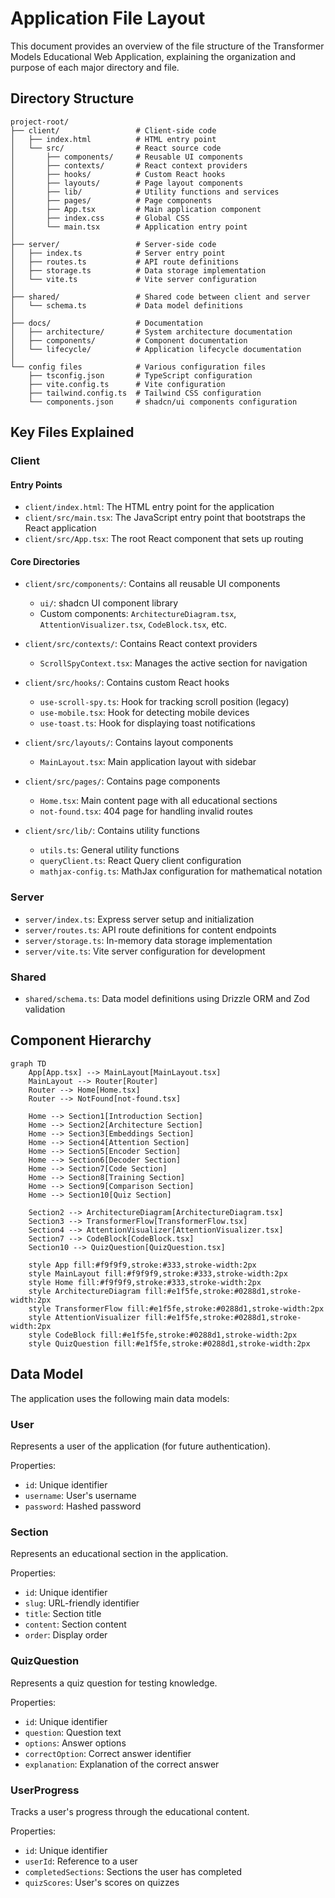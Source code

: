 # Application File Layout

This document provides an overview of the file structure of the Transformer Models Educational Web Application, explaining the organization and purpose of each major directory and file.

## Directory Structure

```
project-root/
├── client/                 # Client-side code
│   ├── index.html          # HTML entry point
│   └── src/                # React source code
│       ├── components/     # Reusable UI components
│       ├── contexts/       # React context providers
│       ├── hooks/          # Custom React hooks
│       ├── layouts/        # Page layout components
│       ├── lib/            # Utility functions and services
│       ├── pages/          # Page components
│       ├── App.tsx         # Main application component
│       ├── index.css       # Global CSS
│       └── main.tsx        # Application entry point
│
├── server/                 # Server-side code
│   ├── index.ts            # Server entry point
│   ├── routes.ts           # API route definitions
│   ├── storage.ts          # Data storage implementation
│   └── vite.ts             # Vite server configuration
│
├── shared/                 # Shared code between client and server
│   └── schema.ts           # Data model definitions
│
├── docs/                   # Documentation
│   ├── architecture/       # System architecture documentation
│   ├── components/         # Component documentation
│   └── lifecycle/          # Application lifecycle documentation
│
└── config files            # Various configuration files
    ├── tsconfig.json       # TypeScript configuration
    ├── vite.config.ts      # Vite configuration
    ├── tailwind.config.ts  # Tailwind CSS configuration
    └── components.json     # shadcn/ui components configuration
```

## Key Files Explained

### Client

#### Entry Points

- `client/index.html`: The HTML entry point for the application
- `client/src/main.tsx`: The JavaScript entry point that bootstraps the React application
- `client/src/App.tsx`: The root React component that sets up routing

#### Core Directories

- `client/src/components/`: Contains all reusable UI components
  - `ui/`: shadcn UI component library
  - Custom components: `ArchitectureDiagram.tsx`, `AttentionVisualizer.tsx`, `CodeBlock.tsx`, etc.

- `client/src/contexts/`: Contains React context providers
  - `ScrollSpyContext.tsx`: Manages the active section for navigation

- `client/src/hooks/`: Contains custom React hooks
  - `use-scroll-spy.ts`: Hook for tracking scroll position (legacy)
  - `use-mobile.tsx`: Hook for detecting mobile devices
  - `use-toast.ts`: Hook for displaying toast notifications

- `client/src/layouts/`: Contains layout components
  - `MainLayout.tsx`: Main application layout with sidebar

- `client/src/pages/`: Contains page components
  - `Home.tsx`: Main content page with all educational sections
  - `not-found.tsx`: 404 page for handling invalid routes

- `client/src/lib/`: Contains utility functions
  - `utils.ts`: General utility functions
  - `queryClient.ts`: React Query client configuration
  - `mathjax-config.ts`: MathJax configuration for mathematical notation

### Server

- `server/index.ts`: Express server setup and initialization
- `server/routes.ts`: API route definitions for content endpoints
- `server/storage.ts`: In-memory data storage implementation
- `server/vite.ts`: Vite server configuration for development

### Shared

- `shared/schema.ts`: Data model definitions using Drizzle ORM and Zod validation

## Component Hierarchy

```mermaid
graph TD
    App[App.tsx] --> MainLayout[MainLayout.tsx]
    MainLayout --> Router[Router]
    Router --> Home[Home.tsx]
    Router --> NotFound[not-found.tsx]
    
    Home --> Section1[Introduction Section]
    Home --> Section2[Architecture Section]
    Home --> Section3[Embeddings Section]
    Home --> Section4[Attention Section]
    Home --> Section5[Encoder Section]
    Home --> Section6[Decoder Section]
    Home --> Section7[Code Section]
    Home --> Section8[Training Section]
    Home --> Section9[Comparison Section]
    Home --> Section10[Quiz Section]
    
    Section2 --> ArchitectureDiagram[ArchitectureDiagram.tsx]
    Section3 --> TransformerFlow[TransformerFlow.tsx]
    Section4 --> AttentionVisualizer[AttentionVisualizer.tsx]
    Section7 --> CodeBlock[CodeBlock.tsx]
    Section10 --> QuizQuestion[QuizQuestion.tsx]
    
    style App fill:#f9f9f9,stroke:#333,stroke-width:2px
    style MainLayout fill:#f9f9f9,stroke:#333,stroke-width:2px
    style Home fill:#f9f9f9,stroke:#333,stroke-width:2px
    style ArchitectureDiagram fill:#e1f5fe,stroke:#0288d1,stroke-width:2px
    style TransformerFlow fill:#e1f5fe,stroke:#0288d1,stroke-width:2px
    style AttentionVisualizer fill:#e1f5fe,stroke:#0288d1,stroke-width:2px
    style CodeBlock fill:#e1f5fe,stroke:#0288d1,stroke-width:2px
    style QuizQuestion fill:#e1f5fe,stroke:#0288d1,stroke-width:2px
```

## Data Model

The application uses the following main data models:

### User

Represents a user of the application (for future authentication).

Properties:
- `id`: Unique identifier
- `username`: User's username
- `password`: Hashed password

### Section

Represents an educational section in the application.

Properties:
- `id`: Unique identifier
- `slug`: URL-friendly identifier
- `title`: Section title
- `content`: Section content
- `order`: Display order

### QuizQuestion

Represents a quiz question for testing knowledge.

Properties:
- `id`: Unique identifier
- `question`: Question text
- `options`: Answer options
- `correctOption`: Correct answer identifier
- `explanation`: Explanation of the correct answer

### UserProgress

Tracks a user's progress through the educational content.

Properties:
- `id`: Unique identifier
- `userId`: Reference to a user
- `completedSections`: Sections the user has completed
- `quizScores`: User's scores on quizzes